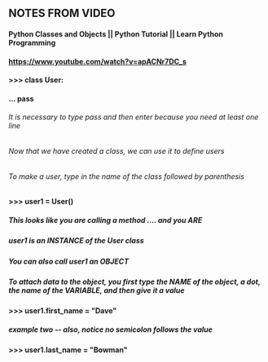 ## NOTES FROM VIDEO

#### Python Classes and Objects || Python Tutorial || Learn Python Programming
#### https://www.youtube.com/watch?v=apACNr7DC_s

#### >>> class User:
#### ... pass

###### It is necessary to type pass and then enter because you need at least one line
###### Now that we have created a class, we can use it to define users
###### To make a user, type in the name of the class followed by parenthesis
#### >>> user1 = User()
##### This looks like you are calling a method .... and you ARE
##### user1 is an INSTANCE of the User class
##### You can also call user1 an OBJECT
##### To attach data to the object, you first type the NAME of the object, a dot, the name of the VARIABLE, and then give it a value
#### >>> user1.first_name = "Dave" 
##### example two -- also, notice no semicolon follows the value
#### >>> user1.last_name = "Bowman"


